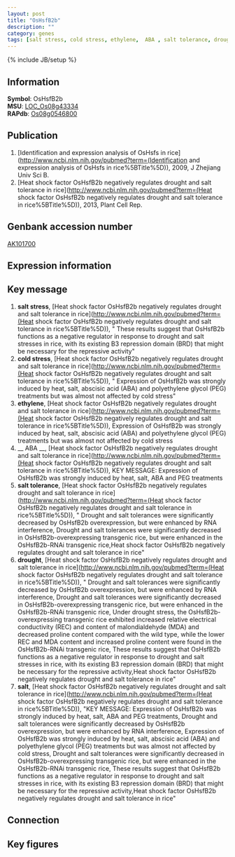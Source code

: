 ```yaml
---
layout: post
title: "OsHsfB2b"
description: ""
category: genes
tags: [salt stress, cold stress, ethylene,  ABA , salt tolerance, drought, salt]
---
```

{% include JB/setup %}

## Information
__Symbol__: OsHsfB2b  
__MSU__: [LOC_Os08g43334](http://rice.plantbiology.msu.edu/cgi-bin/ORF_infopage.cgi?orf=LOC_Os08g43334)  
__RAPdb__: [Os08g0546800](http://rapdb.dna.affrc.go.jp/viewer/gbrowse_details/irgsp1?name=Os08g0546800)  

## Publication
1. [Identification and expression analysis of OsHsfs in rice](http://www.ncbi.nlm.nih.gov/pubmed?term=(Identification and expression analysis of OsHsfs in rice%5BTitle%5D)), 2009, J Zhejiang Univ Sci B.
2. [Heat shock factor OsHsfB2b negatively regulates drought and salt tolerance in rice](http://www.ncbi.nlm.nih.gov/pubmed?term=(Heat shock factor OsHsfB2b negatively regulates drought and salt tolerance in rice%5BTitle%5D)), 2013, Plant Cell Rep.

## Genbank accession number
[AK101700](http://www.ncbi.nlm.nih.gov/nuccore/AK101700)

## Expression information

## Key message
1. __salt stress__, [Heat shock factor OsHsfB2b negatively regulates drought and salt tolerance in rice](http://www.ncbi.nlm.nih.gov/pubmed?term=(Heat shock factor OsHsfB2b negatively regulates drought and salt tolerance in rice%5BTitle%5D)), " These results suggest that OsHsfB2b functions as a negative regulator in response to drought and salt stresses in rice, with its existing B3 repression domain (BRD) that might be necessary for the repressive activity"
2. __cold stress__, [Heat shock factor OsHsfB2b negatively regulates drought and salt tolerance in rice](http://www.ncbi.nlm.nih.gov/pubmed?term=(Heat shock factor OsHsfB2b negatively regulates drought and salt tolerance in rice%5BTitle%5D)), " Expression of OsHsfB2b was strongly induced by heat, salt, abscisic acid (ABA) and polyethylene glycol (PEG) treatments but was almost not affected by cold stress"
3. __ethylene__, [Heat shock factor OsHsfB2b negatively regulates drought and salt tolerance in rice](http://www.ncbi.nlm.nih.gov/pubmed?term=(Heat shock factor OsHsfB2b negatively regulates drought and salt tolerance in rice%5BTitle%5D)),  Expression of OsHsfB2b was strongly induced by heat, salt, abscisic acid (ABA) and polyethylene glycol (PEG) treatments but was almost not affected by cold stress
4. __ ABA __, [Heat shock factor OsHsfB2b negatively regulates drought and salt tolerance in rice](http://www.ncbi.nlm.nih.gov/pubmed?term=(Heat shock factor OsHsfB2b negatively regulates drought and salt tolerance in rice%5BTitle%5D)), KEY MESSAGE: Expression of OsHsfB2b was strongly induced by heat, salt, ABA and PEG treatments
5. __salt tolerance__, [Heat shock factor OsHsfB2b negatively regulates drought and salt tolerance in rice](http://www.ncbi.nlm.nih.gov/pubmed?term=(Heat shock factor OsHsfB2b negatively regulates drought and salt tolerance in rice%5BTitle%5D)), " Drought and salt tolerances were significantly decreased by OsHsfB2b overexpression, but were enhanced by RNA interference, Drought and salt tolerances were significantly decreased in OsHsfB2b-overexpressing transgenic rice, but were enhanced in the OsHsfB2b-RNAi transgenic rice,Heat shock factor OsHsfB2b negatively regulates drought and salt tolerance in rice"
6. __drought__, [Heat shock factor OsHsfB2b negatively regulates drought and salt tolerance in rice](http://www.ncbi.nlm.nih.gov/pubmed?term=(Heat shock factor OsHsfB2b negatively regulates drought and salt tolerance in rice%5BTitle%5D)), " Drought and salt tolerances were significantly decreased by OsHsfB2b overexpression, but were enhanced by RNA interference, Drought and salt tolerances were significantly decreased in OsHsfB2b-overexpressing transgenic rice, but were enhanced in the OsHsfB2b-RNAi transgenic rice, Under drought stress, the OsHsfB2b-overexpressing transgenic rice exhibited increased relative electrical conductivity (REC) and content of malondialdehyde (MDA) and decreased proline content compared with the wild type, while the lower REC and MDA content and increased proline content were found in the OsHsfB2b-RNAi transgenic rice, These results suggest that OsHsfB2b functions as a negative regulator in response to drought and salt stresses in rice, with its existing B3 repression domain (BRD) that might be necessary for the repressive activity,Heat shock factor OsHsfB2b negatively regulates drought and salt tolerance in rice"
7. __salt__, [Heat shock factor OsHsfB2b negatively regulates drought and salt tolerance in rice](http://www.ncbi.nlm.nih.gov/pubmed?term=(Heat shock factor OsHsfB2b negatively regulates drought and salt tolerance in rice%5BTitle%5D)), "KEY MESSAGE: Expression of OsHsfB2b was strongly induced by heat, salt, ABA and PEG treatments, Drought and salt tolerances were significantly decreased by OsHsfB2b overexpression, but were enhanced by RNA interference, Expression of OsHsfB2b was strongly induced by heat, salt, abscisic acid (ABA) and polyethylene glycol (PEG) treatments but was almost not affected by cold stress, Drought and salt tolerances were significantly decreased in OsHsfB2b-overexpressing transgenic rice, but were enhanced in the OsHsfB2b-RNAi transgenic rice, These results suggest that OsHsfB2b functions as a negative regulator in response to drought and salt stresses in rice, with its existing B3 repression domain (BRD) that might be necessary for the repressive activity,Heat shock factor OsHsfB2b negatively regulates drought and salt tolerance in rice"

## Connection

## Key figures


